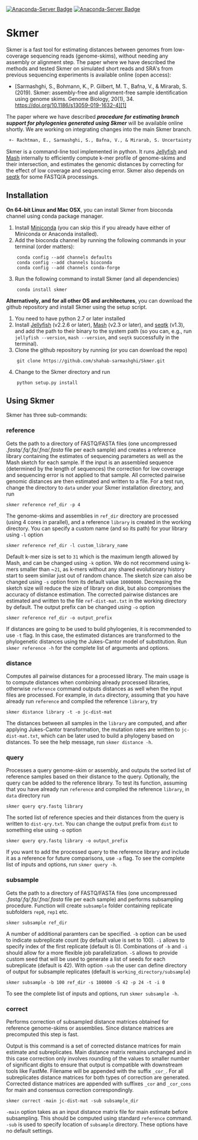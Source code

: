 [![Anaconda-Server Badge](https://anaconda.org/bioconda/skmer/badges/installer/conda.svg)](https://conda.anaconda.org/bioconda)
[![Anaconda-Server Badge](https://anaconda.org/bioconda/skmer/badges/downloads.svg)](https://anaconda.org/bioconda/skmer)

# Skmer
Skmer is a fast tool for estimating distances between genomes from low-coverage sequencing reads (genome-skims), without needing any assembly or alignment step. The paper where we have described the methods and tested Skmer on simulated short reads and SRA's from previous sequencing experiments is available online (open access):
  - [Sarmashghi, S., Bohmann, K., P. Gilbert, M. T., Bafna, V., & Mirarab, S. (2019). Skmer: assembly-free and alignment-free sample identification using genome skims. Genome Biology, 20(1), 34. https://doi.org/10.1186/s13059-019-1632-4][1]

The paper where we have described **_procedure for estimating branch support for phylogenies generated using Skmer_** will be available online shortly. We are working on integrating changes into the main Skmer branch.
```diff
 +- Rachtman, E., Sarmashghi, S., Bafna, V., & Mirarab, S. Uncertainty quantification using subsampling for assembly-freeestimates of genomic distance and phylogenetic relationship
```
Skmer is a command-line tool implemented in python. It runs [Jellyfish][2] and [Mash][3] internally to efficiently compute k-mer profile of genome-skims and their intersection, and estimates the genomic distances by correcting for the effect of low coverage and sequencing error. Skmer also depends on [seqtk][5] for some FASTQ/A processings. 

Installation
------------
**On 64-bit Linux and Mac OSX**, you can install Skmer from bioconda channel using conda package manager. 
1. Install [Miniconda][4] (you can skip this if you already have either of Miniconda or Anaconda installed). 
2. Add the bioconda channel by running the following commands in your terminal (order matters):
```
    conda config --add channels defaults
    conda config --add channels bioconda
    conda config --add channels conda-forge
```
3. Run the following command to install Skmer (and all dependencies) 
```
    conda install skmer
```

**Alternatively, and for all other OS and architectures**, you can download the github repository and install Skmer using the setup script. 
1. You need to have python 2.7 or later installed
2. Install [Jellyfish][2] (v2.2.6 or later), [Mash][3] (v2.3 or later), and [seqtk][5] (v1.3), and add the path to
 their binary to the system path (so you can, e.g., run `jellyfish --version`, `mash --version`, and `seqtk` successfully in the terminal). 
3. Clone the github repository by running (or you can download the repo)
```
    git clone https://github.com/shahab-sarmashghi/Skmer.git
```
4. Change to the Skmer directory and run
```
    python setup.py install
```

Using Skmer
------------
Skmer has three sub-commands:

### reference
Gets the path to a directory of FASTQ/FASTA files (one uncompressed *.fastq/.fq/.fa/.fna/.fasta* file per each sample) and creates a reference library containing the estimates of sequencing parameters as well as the Mash sketch for each sample. If the input is an assembled sequence (determined by the length of sequences) the correction for low coverage and sequencing error is not applied to that sample. All corrected pairwise genomic distances are then estimated and written to a file. For a test run, change the directory to `data` under your Skmer installation directory, and run
```
skmer reference ref_dir -p 4
```
The genome-skims and assemblies in `ref_dir` directory are processed (using 4 cores in parallel), and a reference `library` is created in the working directory. You can specify a custom name (and so its path) for your library using `-l` option
```
skmer reference ref_dir -l custom_library_name
```
Default k-mer size is set to `31` which is the maximum length allowed by Mash, and can be changed using `-k` option. We do not recommend using k-mers smaller than ~`21`, as k-mers without any shared evolutionary history start to seem similar just out of random chance. The sketch size can also be changed using `-s` option from its default value `10000000`. Decreasing the sketch size will reduce the size of library on disk, but also compromises the accuracy of distance estimation. The corrected pairwise distances are estimated and written to the file `ref-dist-mat.txt` in the working directory by default. The output prefix can be changed using `-o` option
```
skmer reference ref_dir -o output_prefix
```
If distances are going to be used to build phylogenies, it is recommended to use `-t` flag. In this case, the estimated distances are transformed to the phylogenetic distances using the Jukes-Cantor model of substitution. Run `skmer reference -h` for the complete list of arguments and options.  


### distance
Computes all pairwise distances for a processed library. The main usage is to compute distances when combining already processed libraries, otherwise `reference` command outputs distances as well when the input files are processed. For example, in `data` directory, assuming that you have already run `reference` and compiled the reference `library`, try
```
skmer distance library -t -o jc-dist-mat
```
The distances between all samples in the `library` are computed, and after applying Jukes-Cantor transformation, the mutation rates are written to `jc-dist-mat.txt`, which can be later used to build a phylogeny based on distances. To see the help message, run `skmer distance -h`.

### query
Processes a query genome-skim or assembly, and outputs the sorted list of reference samples based on their distance to the query. Optionally, the query can be added to the reference library. To test its function, assuming that you have already run `reference` and compiled the reference `library`, in `data` directory run
```
skmer query qry.fastq library
```
The sorted list of reference species and their distances from the query is written to `dist-qry.txt`. You can change the output prefix from `dist` to something else using `-o` option
```
skmer query qry.fastq library -o output_prefix
```
If you want to add the processed query to the reference library and include it as a reference for future comparisons, use `-a` flag. To see the complete list of inputs and options, run `skmer query -h`.

### subsample
Gets the path to a directory of FASTQ/FASTA files (one uncompressed *.fastq/.fq/.fa/.fna/.fasta* file per each sample) and performs subsampling procedure. Function will create `subsample` folder containing replicate subfolders `rep0`, `rep1` etc.
```
skmer subsample ref_dir
```
A number of additional paramters can be specified. `-b` option can be used to indicate subreplicate count (by default value is set to 100). `-i` allows to specify index of the first replicate (default is 0). Combinations of `-b` and `-i` should allow for a more flexible job parallelization. `-S` allows to provide custom seed that will be used to generate a list of seeds for each subreplicate (default is 42). With option `-sub` the user can define directory of output for subsample replicates (default is `working_directory/subsample`)
```
skmer subsample -b 100 ref_dir -s 100000 -S 42 -p 24 -t -i 0
```
To see the complete list of inputs and options, run `skmer subsample -h`.

### correct
Performs correction of subsampled distance matrices obtained for reference genome-skims or assemblies. Since distance matrices are precomputed this step is fast. 

Output is this command is a set of corrected distance matrices for main estimate and subreplicates. Main distance matrix remains unchanged and in this case correction only involves rounding of the values to smaller number of significant digits to ensure that output is compatible with downstream tools like FastMe. Filename will be appended with the suffix `_cor_`. For all subreplicates distance matrices for both types of correction are generated. Corrected distance matrices are appended with suffixes `_cor` and `_cor_cons` for main and consensus correction correspondingly.
```
skmer correct -main jc-dist-mat -sub subsample_dir
```
`-main` option takes as an input distance matrix file for main estimate before subsampling. This should be computed using standard `reference` command.  `-sub` is used to specify location of `subsample` directory. These options have no default settings.

[1]: https://genomebiology.biomedcentral.com/articles/10.1186/s13059-019-1632-4
[2]: http://www.genome.umd.edu/jellyfish.html
[3]: http://mash.readthedocs.io/en/latest/
[4]: https://conda.io/miniconda.html
[5]: https://github.com/lh3/seqtk
